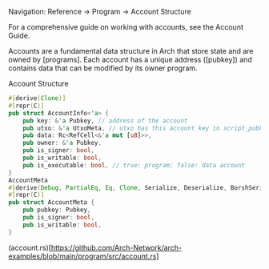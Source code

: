 Navigation: Reference → Program → Account Structure

For a comprehensive guide on working with accounts, see the Account Guide.

Accounts are a fundamental data structure in Arch that store state and are owned by [programs]. Each account has a unique address ([pubkey]) and contains data that can be modified by its owner program.

Account Structure
```rust
#[derive(Clone)]
#[repr(C)]
pub struct AccountInfo<'a> {
    pub key: &'a Pubkey, // address of the account
    pub utxo: &'a UtxoMeta, // utxo has this account key in script_pubkey
    pub data: Rc<RefCell<&'a mut [u8]>>, 
    pub owner: &'a Pubkey, 
    pub is_signer: bool,
    pub is_writable: bool,
    pub is_executable: bool, // true: program; false: data account
}
AccountMeta
#[derive(Debug, PartialEq, Eq, Clone, Serialize, Deserialize, BorshSerialize, BorshDeserialize)]
#[repr(C)]
pub struct AccountMeta {
    pub pubkey: Pubkey,
    pub is_signer: bool,
    pub is_writable: bool,
}
```

(account.rs)[https://github.com/Arch-Network/arch-examples/blob/main/program/src/account.rs]